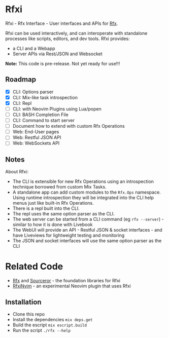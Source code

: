 # Rfxi

Rfxi - Rfx Interface - User interfaces and APIs for [Rfx](https://github.com/andyl/rfx).

Rfxi can be used interactively, and can interoperate with standalone processes
like scripts, editors, and dev tools.  Rfxi provides:
- a CLI and a Webapp
- Server APIs via Rest/JSON and Websocket

**Note:** This code is pre-release.  Not yet ready for use!!!

## Roadmap

- [x] CLI: Options parser
- [x] CLI: Mix-like task introspection
- [x] CLI: Repl
- [ ] CLI: with Neovim Plugins using Lua/popen 
- [ ] CLI: BASH Completion File
- [ ] CLI: Command to start server
- [ ] Document how to extend with custom Rfx Operations
- [ ] Web: End-User pages
- [ ] Web: Restful JSON API
- [ ] Web: WebSockets API

## Notes

About Rfxi:
- The CLI is extensible for new Rfx Operations using an introspection technique
  borrowed from custom Mix Tasks.  
- A standalone app can add custom modules to the `Rfx.Ops` namespace.  Using
  runtime introspection they will be integrated into the CLI help menus just
  like built-in Rfx Operations. 
- There is a repl built into the CLI.
- The repl uses the same option parser as the CLI.  
- The web server can be started from a CLI command (eg `rfx --server`) - similar
  to how it is done with Livebook
- The WebUI will provide an API - Restful JSON & socket interfaces - and have
  Liveviews for lightweight testing and monitoring
- The JSON and socket interfaces will use the same option parser as the CLI

# Related Code

- [Rfx][rfx] and [Sourceror][src] - the foundation libraries for Rfxi
- [RfxiNvim][nvm] - an experimental Neovim plugin that uses Rfxi

[rfx]: https://github.com/andyl/rfx
[nvm]: https://github.com/andyl/rfxi_nvim
[src]: https://github.com/doorgan/sourceror

## Installation

- Clone this repo
- Install the dependencies `mix deps.get`
- Build the escript `mix escript.build`
- Run the script `./rfx --help`

